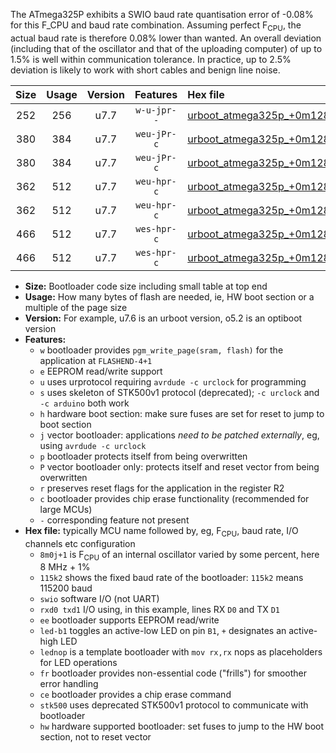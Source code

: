 The ATmega325P exhibits a SWIO baud rate quantisation error of -0.08% for this F_CPU and baud rate combination. Assuming perfect F<sub>CPU</sub>, the actual baud rate is therefore 0.08% lower than wanted. An overall deviation (including that of the oscillator and that of the uploading computer) of up to 1.5% is well within communication tolerance. In practice, up to 2.5% deviation is likely to work with short cables and benign line noise.

|Size|Usage|Version|Features|Hex file|
|:-:|:-:|:-:|:-:|:--|
|252|256|u7.7|`w-u-jpr--`|[urboot_atmega325p_+0m128m+4_+++1k2_swio_rxe0_txe1.hex](https://raw.githubusercontent.com/stefanrueger/urboot.hex/main/mcus/atmega325p/internal_oscillator/fcpu_+0m128m+4/br_+++1k2/urboot_atmega325p_+0m128m+4_+++1k2_swio_rxe0_txe1.hex)|
|380|384|u7.7|`weu-jPr-c`|[urboot_atmega325p_+0m128m+4_+++1k2_swio_rxe0_txe1_ee_led+b5_fr_ce.hex](https://raw.githubusercontent.com/stefanrueger/urboot.hex/main/mcus/atmega325p/internal_oscillator/fcpu_+0m128m+4/br_+++1k2/urboot_atmega325p_+0m128m+4_+++1k2_swio_rxe0_txe1_ee_led+b5_fr_ce.hex)|
|380|384|u7.7|`weu-jPr-c`|[urboot_atmega325p_+0m128m+4_+++1k2_swio_rxe0_txe1_ee_lednop_fr_ce.hex](https://raw.githubusercontent.com/stefanrueger/urboot.hex/main/mcus/atmega325p/internal_oscillator/fcpu_+0m128m+4/br_+++1k2/urboot_atmega325p_+0m128m+4_+++1k2_swio_rxe0_txe1_ee_lednop_fr_ce.hex)|
|362|512|u7.7|`weu-hpr-c`|[urboot_atmega325p_+0m128m+4_+++1k2_swio_rxe0_txe1_ee_led+b5_fr_ce_hw.hex](https://raw.githubusercontent.com/stefanrueger/urboot.hex/main/mcus/atmega325p/internal_oscillator/fcpu_+0m128m+4/br_+++1k2/urboot_atmega325p_+0m128m+4_+++1k2_swio_rxe0_txe1_ee_led+b5_fr_ce_hw.hex)|
|362|512|u7.7|`weu-hpr-c`|[urboot_atmega325p_+0m128m+4_+++1k2_swio_rxe0_txe1_ee_lednop_fr_ce_hw.hex](https://raw.githubusercontent.com/stefanrueger/urboot.hex/main/mcus/atmega325p/internal_oscillator/fcpu_+0m128m+4/br_+++1k2/urboot_atmega325p_+0m128m+4_+++1k2_swio_rxe0_txe1_ee_lednop_fr_ce_hw.hex)|
|466|512|u7.7|`wes-hpr-c`|[urboot_atmega325p_+0m128m+4_+++1k2_swio_rxe0_txe1_ee_led+b5_fr_ce_stk500_hw.hex](https://raw.githubusercontent.com/stefanrueger/urboot.hex/main/mcus/atmega325p/internal_oscillator/fcpu_+0m128m+4/br_+++1k2/urboot_atmega325p_+0m128m+4_+++1k2_swio_rxe0_txe1_ee_led+b5_fr_ce_stk500_hw.hex)|
|466|512|u7.7|`wes-hpr-c`|[urboot_atmega325p_+0m128m+4_+++1k2_swio_rxe0_txe1_ee_lednop_fr_ce_stk500_hw.hex](https://raw.githubusercontent.com/stefanrueger/urboot.hex/main/mcus/atmega325p/internal_oscillator/fcpu_+0m128m+4/br_+++1k2/urboot_atmega325p_+0m128m+4_+++1k2_swio_rxe0_txe1_ee_lednop_fr_ce_stk500_hw.hex)|

- **Size:** Bootloader code size including small table at top end
- **Usage:** How many bytes of flash are needed, ie, HW boot section or a multiple of the page size
- **Version:** For example, u7.6 is an urboot version, o5.2 is an optiboot version
- **Features:**
  + `w` bootloader provides `pgm_write_page(sram, flash)` for the application at `FLASHEND-4+1`
  + `e` EEPROM read/write support
  + `u` uses urprotocol requiring `avrdude -c urclock` for programming
  + `s` uses skeleton of STK500v1 protocol (deprecated); `-c urclock` and `-c arduino` both work
  + `h` hardware boot section: make sure fuses are set for reset to jump to boot section
  + `j` vector bootloader: applications *need to be patched externally*, eg, using `avrdude -c urclock`
  + `p` bootloader protects itself from being overwritten
  + `P` vector bootloader only: protects itself and reset vector from being overwritten
  + `r` preserves reset flags for the application in the register R2
  + `c` bootloader provides chip erase functionality (recommended for large MCUs)
  + `-` corresponding feature not present
- **Hex file:** typically MCU name followed by, eg, F<sub>CPU</sub>, baud rate, I/O channels etc configuration
  + `8m0j+1` is F<sub>CPU</sub> of an internal oscillator varied by some percent, here 8 MHz + 1%
  + `115k2` shows the fixed baud rate of the bootloader: `115k2` means 115200 baud
  + `swio` software I/O (not UART)
  + `rxd0 txd1` I/O using, in this example, lines RX `D0` and TX `D1`
  + `ee` bootloader supports EEPROM read/write
  + `led-b1` toggles an active-low LED on pin `B1`, `+` designates an active-high LED
  + `lednop` is a template bootloader with `mov rx,rx` nops as placeholders for LED operations
  + `fr` bootloader provides non-essential code ("frills") for smoother error handling
  + `ce` bootloader provides a chip erase command
  + `stk500` uses deprecated STK500v1 protocol to communicate with bootloader
  + `hw` hardware supported bootloader: set fuses to jump to the HW boot section, not to reset vector
